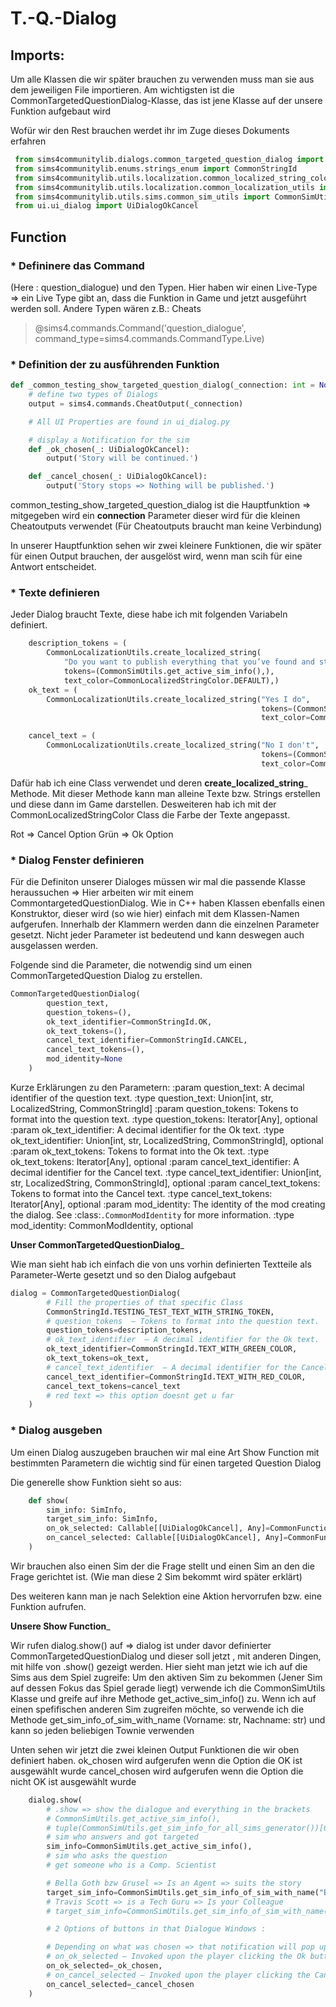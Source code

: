 # T.-Q.-Dialog

## Imports: 

Um alle Klassen die wir später brauchen zu verwenden muss man sie aus dem jeweiligen File importieren. Am wichtigsten ist die CommonTargetedQuestionDialog-Klasse, das ist jene Klasse auf der unsere Funktion aufgebaut wird

Wofür wir den Rest brauchen werdet ihr im Zuge dieses Dokuments erfahren

```python
 from sims4communitylib.dialogs.common_targeted_question_dialog import CommonTargetedQuestionDialog
 from sims4communitylib.enums.strings_enum import CommonStringId
 from sims4communitylib.utils.localization.common_localized_string_colors import CommonLocalizedStringColor
 from sims4communitylib.utils.localization.common_localization_utils import CommonLocalizationUtils
 from sims4communitylib.utils.sims.common_sim_utils import CommonSimUtils
 from ui.ui_dialog import UiDialogOkCancel
```
 

## Function

### * Defininere das Command
(Here : question_dialogue) und den Typen. Hier haben wir einen Live-Type => ein Live Type gibt an, dass die Funktion in Game und jetzt ausgeführt werden soll. Andere Typen wären z.B.: Cheats
> @sims4.commands.Command('question_dialogue', command_type=sims4.commands.CommandType.Live)
> 

### * Definition der zu ausführenden Funktion

```python
def _common_testing_show_targeted_question_dialog(_connection: int = None):
    # define two types of Dialogs
    output = sims4.commands.CheatOutput(_connection)

    # All UI Properties are found in ui_dialog.py

    # display a Notification for the sim
    def _ok_chosen(_: UiDialogOkCancel):
        output('Story will be continued.')

    def _cancel_chosen(_: UiDialogOkCancel):
        output('Story stops => Nothing will be published.')
````
common_testing_show_targeted_question_dialog ist die Hauptfunktion => mitgegeben wird ein __connection__ Parameter dieser wird für die kleinen Cheatoutputs verwendet (Für Cheatoutputs braucht man keine Verbindung)

In unserer Hauptfunktion sehen wir zwei kleinere Funktionen, die wir später für einen Output brauchen, der ausgelöst wird, wenn man scih für eine Antwort entscheidet.

### * Texte definieren

Jeder Dialog braucht Texte, diese habe ich mit folgenden Variabeln definiert.

```python
    description_tokens = (
        CommonLocalizationUtils.create_localized_string(
            "Do you want to publish everything that you’ve found and stop this awful business?",
            tokens=(CommonSimUtils.get_active_sim_info(),),
            text_color=CommonLocalizedStringColor.DEFAULT),)
    ok_text = (
        CommonLocalizationUtils.create_localized_string("Yes I do",
                                                        tokens=(CommonSimUtils.get_active_sim_info(),),
                                                        text_color=CommonLocalizedStringColor.GREEN),)

    cancel_text = (
        CommonLocalizationUtils.create_localized_string("No I don't",
                                                        tokens=(CommonSimUtils.get_active_sim_info(),),
                                                        text_color=CommonLocalizedStringColor.RED),)
```
Dafür hab ich eine Class verwendet und deren __create_localized_string___ Methode. Mit dieser Methode kann man alleine Texte bzw. Strings erstellen und diese dann im Game darstellen. Desweiteren hab ich mit der CommonLocalizedStringColor Class die Farbe der Texte angepasst.

Rot => Cancel Option
Grün => Ok Option

### * Dialog Fenster definieren

Für die Definiton unserer Dialoges müssen wir mal die passende Klasse heraussuchen => Hier arbeiten wir mit einem CommontargetedQuestionDialog. Wie in C++ haben Klassen ebenfalls einen Konstruktor, dieser wird (so wie hier) einfach mit dem Klassen-Namen aufgerufen. Innerhalb der Klammern werden dann die  einzelnen Parameter gesetzt. Nicht jeder Parameter ist bedeutend und kann deswegen auch ausgelassen werden.


Folgende sind die Parameter, die notwendig sind um einen CommonTargetedQuestion Dialog zu erstellen.
```python
CommonTargetedQuestionDialog(
        question_text,
        question_tokens=(),
        ok_text_identifier=CommonStringId.OK,
        ok_text_tokens=(),
        cancel_text_identifier=CommonStringId.CANCEL,
        cancel_text_tokens=(),
        mod_identity=None
    )
 ```
 
 Kurze Erklärungen zu den Parametern:
    :param question_text: A decimal identifier of the question text.
    :type question_text: Union[int, str, LocalizedString, CommonStringId]
    :param question_tokens: Tokens to format into the question text.
    :type question_tokens: Iterator[Any], optional
    :param ok_text_identifier: A decimal identifier for the Ok text.
    :type ok_text_identifier: Union[int, str, LocalizedString, CommonStringId], optional
    :param ok_text_tokens: Tokens to format into the Ok text.
    :type ok_text_tokens: Iterator[Any], optional
    :param cancel_text_identifier: A decimal identifier for the Cancel text.
    :type cancel_text_identifier: Union[int, str, LocalizedString, CommonStringId], optional
    :param cancel_text_tokens: Tokens to format into the Cancel text.
    :type cancel_text_tokens: Iterator[Any], optional
    :param mod_identity: The identity of the mod creating the dialog. See :class:`.CommonModIdentity`                          for more information.
    :type mod_identity: CommonModIdentity, optional
    
 
 __Unser CommonTargetedQuestionDialog___
 
Wie man sieht hab ich einfach die von uns vorhin definierten Textteile als Parameter-Werte gesetzt und so den Dialog aufgebaut
 
```python
dialog = CommonTargetedQuestionDialog(
        # Fill the properties of that specific Class
        CommonStringId.TESTING_TEST_TEXT_WITH_STRING_TOKEN,
        # question_tokens  – Tokens to format into the question text.
        question_tokens=description_tokens,
        # ok_text_identifier  – A decimal identifier for the Ok text.
        ok_text_identifier=CommonStringId.TEXT_WITH_GREEN_COLOR,
        ok_text_tokens=ok_text,
        # cancel_text_identifier  – A decimal identifier for the Cancel text.
        cancel_text_identifier=CommonStringId.TEXT_WITH_RED_COLOR,
        cancel_text_tokens=cancel_text
        # red text => this option doesnt get u far
    )
 ```

### * Dialog ausgeben

Um einen Dialog auszugeben brauchen wir mal eine Art Show Function mit bestimmten Parametern die wichtig sind für einen targeted Question Dialog

Die generelle show Funktion sieht so aus: 

```python
    def show(
        sim_info: SimInfo,
        target_sim_info: SimInfo,
        on_ok_selected: Callable[[UiDialogOkCancel], Any]=CommonFunctionUtils.noop,
        on_cancel_selected: Callable[[UiDialogOkCancel], Any]=CommonFunctionUtils.noop
    )
```

Wir brauchen also einen Sim der die Frage stellt und einen Sim an den die Frage gerichtet ist. (Wie man diese 2 Sim bekommt wird später erklärt)

Des weiteren kann man je nach Selektion eine Aktion hervorrufen bzw. eine Funktion aufrufen.

__Unsere Show Function___

Wir rufen dialog.show() auf => dialog ist under davor definierter CommonTargetedQuestionDialog und dieser soll jetzt , mit anderen Dingen, mit hilfe von .show() gezeigt werden.
Hier sieht man jetzt wie ich auf die Sims aus dem Spiel zugreife:
Um den aktiven Sim zu bekommen (Jener Sim auf dessen Fokus das Spiel gerade liegt) verwende ich die CommonSimUtils Klasse und greife auf ihre Methode get_active_sim_info() zu.
Wenn ich auf einen spefifischen anderen Sim zugreifen möchte, so verwende ich die Methode get_sim_info_of_sim_with_name (Vorname: str, Nachname: str) und kann so jeden beliebigen Townie verwenden

Unten sehen wir jetzt die zwei kleinen Output Funktionen die wir oben definiert haben.
ok_chosen wird aufgerufen wenn die Option die OK ist ausgewählt wurde
cancel_chosen wird aufgerufen wenn die Option die nicht OK ist ausgewählt wurde

```python
    dialog.show(
        # .show => show the dialogue and everything in the brackets
        # CommonSimUtils.get_active_sim_info(),
        # tuple(CommonSimUtils.get_sim_info_for_all_sims_generator())[0],
        # sim who answers and got targeted
        sim_info=CommonSimUtils.get_active_sim_info(),
        # sim who asks the question
        # get someone who is a Comp. Scientist

        # Bella Goth bzw Grusel => Is an Agent => suits the story
        target_sim_info=CommonSimUtils.get_sim_info_of_sim_with_name("Bella", "Goth"),
        # Travis Scott => is a Tech Guru => Is your Colleague
        # target_sim_info=CommonSimUtils.get_sim_info_of_sim_with_name("Travis", "Scott"),

        # 2 Options of buttons in that Dialogue Windows :

        # Depending on what was chosen => that notification will pop up
        # on_ok_selected – Invoked upon the player clicking the Ok button in the dialog.
        on_ok_selected=_ok_chosen,
        # on_cancel_selected – Invoked upon the player clicking the Cancel button in the dialog.
        on_cancel_selected=_cancel_chosen
    )
```


